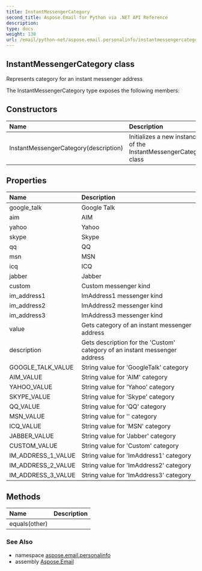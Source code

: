 ```yaml
---
title: InstantMessengerCategory
second_title: Aspose.Email for Python via .NET API Reference
description: 
type: docs
weight: 130
url: /email/python-net/aspose.email.personalinfo/instantmessengercategory/
---
```


## InstantMessengerCategory class

Represents category for an instant messenger address

The InstantMessengerCategory type exposes the following members:
## Constructors
| Name | Description |
| :- | :- |
|InstantMessengerCategory(description)|Initializes a new instance of the InstantMessengerCategory class|
## Properties
| Name | Description |
| :- | :- |
|google_talk|Google Talk|
|aim|AIM|
|yahoo|Yahoo|
|skype|Skype|
|qq|QQ|
|msn|MSN|
|icq|ICQ|
|jabber|Jabber|
|custom|Custom messenger kind|
|im_address1|ImAddress1 messenger kind|
|im_address2|ImAddress2 messenger kind|
|im_address3|ImAddress3 messenger kind|
|value|Gets category of an instant messenger address|
|description|Gets description for the 'Custom' category of an instant messenger address|
|GOOGLE_TALK_VALUE|String value for 'GoogleTalk' category|
|AIM_VALUE|String value for 'AIM' category|
|YAHOO_VALUE|String value for 'Yahoo' category|
|SKYPE_VALUE|String value for 'Skype' category|
|QQ_VALUE|String value for 'QQ' category|
|MSN_VALUE|String value for '' category|
|ICQ_VALUE|String value for 'MSN' category|
|JABBER_VALUE|String value for 'Jabber' category|
|CUSTOM_VALUE|String value for 'Custom' category|
|IM_ADDRESS_1_VALUE|String value for 'ImAddress1' category|
|IM_ADDRESS_2_VALUE|String value for 'ImAddress2' category|
|IM_ADDRESS_3_VALUE|String value for 'ImAddress3' category|
## Methods
| Name | Description |
| :- | :- |
|equals(other)|  |

### See Also

* namespace [aspose.email.personalinfo](/email/python-net/aspose.email.personalinfo/)
* assembly [Aspose.Email](/slides/python-net/)

